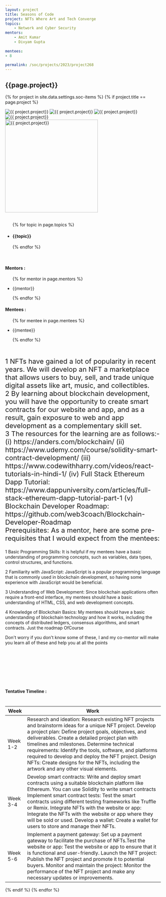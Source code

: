 ```yaml
---
layout: project
title: Seasons of Code
project: NFTs Where Art and Tech Converge
topics:
    - Network and Cyber Security
mentors:
    - Amit Kumar
    - Divyam Gupta 
    
mentees:
- 8
    
permalink: /soc/projects/2023/project268
---
```


<h2 class="display1 m-3 p-3 text-center project-title">{{page.project}}</h2>

{% for project in site.data.settings.soc-items %}
{% if project.title == page.project %}

<div class ="img-soc d-block"> 
    <img src="{{ site.baseurl }}/{{ project.image }}" alt="{{ project.project}}" class="image-1">
    <img src="{{ site.baseurl }}/{{ project.image }}" alt="{{ project.project}}" class="image-2">
    <img src="{{ site.baseurl }}/{{ project.image }}" alt="{{ project.project}}" class="image-3">
    <img src="{{ site.baseurl }}/{{ project.image }}" alt="{{ project.project}}" class="image-4">
</div>
<div class = "mobile-img-soc">
  <img src="{{ site.baseurl }}/{{ project.image }}"  width = "300" height="300" alt="{{ project.project}}" class="border rounded">
  </div>
<div >
    <br>
    <ul>
        {% for topic in page.topics %}
        <li><h4 class="text-primary text-center topics">{{topic}}</h4></li>
        {% endfor %}
    </ul>
    <br>
    <h4 class="display3  ">Mentors :</h4> 
    <ul>
        {% for mentor in page.mentors %}
        <li><p class="lead">{{mentor}}</p></li>
        {% endfor %}
    </ul>
    <h4 class="display3  ">Mentees :</h4> 
    <ul>
        {% for mentee in page.mentees %}
        <li><p class="lead">{{mentee}}</p></li>
        {% endfor %}
    </ul>
</div>
<div class = "project-desc" style = "margin-bottom: 140px">
    <p class="display3" style = "font-size:22px;" >
        <br>
1 NFTs have gained a lot of popularity in recent years. We will develop an NFT
a marketplace that allows users to buy, sell, and trade unique digital assets like art, music,
and collectibles. 
<br>
2 By learning about blockchain development, you will have the opportunity to create smart contracts for our website and app, and as a result, gain exposure to web and app development as a complementary skill set.
<br>
3 The resources for the learning are as follows:- 
    (i) https://anders.com/blockchain/
    (ii) https://www.udemy.com/course/solidity-smart-contract-development/
    (iii) https://www.codewithharry.com/videos/react-tutorials-in-hindi-1/
    (iv) Full Stack Ethereum Dapp Tutorial: https://www.dappuniversity.com/articles/full-stack-ethereum-dapp-tutorial-part-1
    (v) Blockchain Developer Roadmap: https://github.com/web3coach/Blockchain-Developer-Roadmap
<br>
Prerequisites:
As a mentor, here are some pre-requisites that I would expect from the mentees:

1 Basic Programming Skills: It is helpful if my mentees have a basic understanding of programming concepts, such as variables, data types, control structures, and functions.

2 Familiarity with JavaScript: JavaScript is a popular programming language that is commonly used in blockchain development, so having some experience with JavaScript would be beneficial.

3 Understanding of Web Development: Since blockchain applications often require a front-end interface, my mentees should have a basic understanding of HTML, CSS, and web development concepts.

4  Knowledge of Blockchain Basics: My mentees should have a basic understanding of blockchain technology and how it works, including the concepts of distributed ledgers, consensus algorithms, and smart contracts. Just the roadmap OfCourse

Don't worry if you don't know some of these, I and my co-mentor will make you learn all of these and help you at all the points        <br>
    </p>
</div>
<div class = "d-flex flex-wrap">
<div>
    <h4 class="display3" style="margin:80px 0px 40px 0px;">Tentative Timeline :</h4>
    <table class="table table-striped w-100">
    <thead>
        <tr>
        <th>Week</th>
        <th>Work</th>
        </tr>
    </thead>
    <tbody>
    <tr>
      <td  >Week 1-2</td>
      <td>Research and ideation: Research existing NFT projects and brainstorm ideas for a unique NFT project. Develop a project plan: Define project goals, objectives, and deliverables. Create a detailed project plan with timelines and milestones. Determine technical requirements: Identify the tools, software, and platforms required to develop and deploy the NFT project. Design NFTs: Create designs for the NFTs, including the artwork and any other visual elements.
</td>
    </tr>
    <tr>
      <td>Week 3-4</td>
      <td>Develop smart contracts: Write and deploy smart contracts using a suitable blockchain platform like Ethereum. You can use Solidity to write smart contracts Implement smart contract tests: Test the smart contracts using different testing frameworks like Truffle or Remix. Integrate NFTs with the website or app: Integrate the NFTs with the website or app where they will be sold or used. Develop a wallet: Create a wallet for users to store and manage their NFTs.</td>
    </tr>
    <tr>
      <td>Week 5-6</td>
      <td>Implement a payment gateway: Set up a payment gateway to facilitate the purchase of NFTs.Test the website or app: Test the website or app to ensure that it is functional and user-friendly. Launch the NFT project: Publish the NFT project and promote it to potential buyers. Monitor and maintain the project: Monitor the performance of the NFT project and make any necessary updates or improvements.</td>
    </tr>
    </tbody>
    </table>
</div>
</div>
{% endif %}
{% endfor %}
